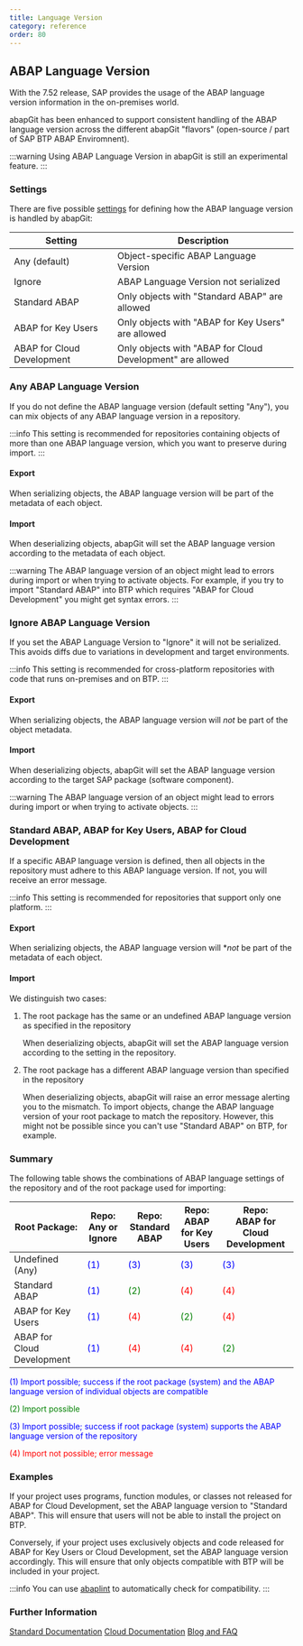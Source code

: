 ```yaml
---
title: Language Version
category: reference
order: 80
---
```


## ABAP Language Version

With the 7.52 release, SAP provides the usage of the ABAP language version information in the on-premises world.

abapGit has been enhanced to support consistent handling of the ABAP language version across the different abapGit "flavors" (open-source / part of SAP BTP ABAP Enviromnent).

:::warning 
Using ABAP Language Version in abapGit is still an experimental feature. 
:::

### Settings

There are five possible [settings](./repo-settings/dot-abapgit.html) for defining how the ABAP language version is handled by abapGit:

Setting | Description
--------|------------
Any (default)              | Object-specific ABAP Language Version
Ignore                     | ABAP Language Version not serialized
Standard ABAP              | Only objects with "Standard ABAP" are allowed
ABAP for Key Users         | Only objects with "ABAP for Key Users" are allowed
ABAP for Cloud Development | Only objects with "ABAP for Cloud Development" are allowed

### Any ABAP Language Version 

If you do not define the ABAP language version (default setting "Any"), you can mix objects of any ABAP language version in a repository. 

:::info
This setting is recommended for repositories containing objects of more than one ABAP language version, which you want to preserve during import.
:::

#### Export

When serializing objects, the ABAP language version will be part of the metadata of each object.

#### Import

When deserializing objects, abapGit will set the ABAP language version according to the metadata of each object. 

:::warning
The ABAP language version of an object might lead to errors during import or when trying to activate objects. For example, if you try to import "Standard ABAP" into BTP which requires "ABAP for Cloud Development" you might get syntax errors.
:::

### Ignore ABAP Language Version

If you set the ABAP Language Version to "Ignore" it will not be serialized. This avoids diffs due to variations in development and target environments. 

:::info
This setting is recommended for cross-platform repositories with code that runs on-premises and on BTP.
:::

#### Export

When serializing objects, the ABAP language version will *not* be part of the object metadata. 

#### Import

When deserializing objects, abapGit will set the ABAP language version according to the target SAP package (software component).

:::warning
The ABAP language version of an object might lead to errors during import or when trying to activate objects.
:::

### Standard ABAP, ABAP for Key Users, ABAP for Cloud Development

If a specific ABAP language version is defined, then all objects in the repository must adhere to this ABAP language version. If not, you will receive an error message.

:::info
This setting is recommended for repositories that support only one platform. 
:::

#### Export

When serializing objects, the ABAP language version will **not* be part of the metadata of each object.

#### Import

We distinguish two cases:

1. The root package has the same or an undefined ABAP language version as specified in the repository

   When deserializing objects, abapGit will set the ABAP language version according to the setting in the repository.

2. The root package has a different ABAP language version than specified in the repository

   When deserializing objects, abapGit will raise an error message alerting you to the mismatch. To import objects, change the ABAP language version of your root package to match the repository. However, this might not be possible since you can't use "Standard ABAP" on BTP, for example. 

### Summary

The following table shows the combinations of ABAP language settings of the repository and of the root package used for importing:

Root Package:              | Repo:<br>Any or Ignore    | Repo:<br>Standard ABAP        | Repo:<br>ABAP for Key Users     | Repo:<br>ABAP for Cloud Development
---------------------------|---------------------------|-------------------------------|---------------------------------|------------------------------------
Undefined (Any)            | <span style="color:blue">(1)</span> | <span style="color:blue">(3)</span> | <span style="color:blue">(3)</span> | <span style="color:blue">(3)</span> 
Standard ABAP              | <span style="color:blue">(1)</span> | <span style="color:green">(2)</span> | <span style="color:red">(4)</span> | <span style="color:red">(4)</span> 
ABAP for Key Users         | <span style="color:blue">(1)</span> | <span style="color:red">(4)</span> | <span style="color:green">(2)</span> | <span style="color:red">(4)</span> 
ABAP for Cloud Development | <span style="color:blue">(1)</span> | <span style="color:red">(4)</span> | <span style="color:red">(4)</span> | <span style="color:green">(2)</span> 

<span style="color:blue">(1) Import possible; success if the root package (system) and the ABAP language version of individual objects are compatible</span>

<span style="color:green">(2) Import possible</span>

<span style="color:blue">(3) Import possible; success if root package (system) supports the ABAP language version of the repository</span> 

<span style="color:red">(4) Import not possible; error message</span>

### Examples

If your project uses programs, function modules, or classes not released for ABAP for Cloud Development, set the ABAP language version to "Standard ABAP". 
This will ensure that users will not be able to install the project on BTP.

Conversely, if your project uses exclusively objects and code released for ABAP for Key Users or Cloud Development, set the ABAP language version accordingly. 
This will ensure that only objects compatible with BTP will be included in your project. 

:::info
You can use [abaplint](https://github.com/abaplint/abaplint/blob/main/docs/getting_started.md) to automatically check for compatibility. 
:::

### Further Information

[Standard Documentation](https://help.sap.com/doc/abapdocu_752_index_htm/7.52/en-US/abenabap_versions.htm)
[Cloud Documentation](https://help.sap.com/doc/abapdocu_cp_index_htm/CLOUD/en-US/abenabap_versions.htm)
[Blog and FAQ](https://blogs.sap.com/2022/09/09/abap-language-versions-faqs/)

